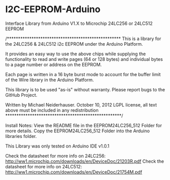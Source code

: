 I2C-EEPROM-Arduino
==================

Interface Library from Arduino V1.X to Microchip 24LC256 or 24LC512 EEPROM

/*************************************************** 
  This is a library for the 24LC256 & 24LC512 i2c EEPROM under the
  Arduino Platform.
  
  It provides an easy way to use the above chips while supplying 
  the functionality to read and write pages (64 or 128 bytes) and 
  individual bytes to a page number or address on the EEPROM.
  
  Each page is written in a 16 byte burst mode to account for the
  buffer limit of the Wire library in the Arduino Platform.

  This library is to be used "as-is" without warranty. Please report
  bugs to the GitHub Project.
  
  Written by Michael Neiderhauser. October 10, 2012
  LGPL license, all text above must be included in any redistribution
 ****************************************************/

Install Notes:
View the README file in the EEPROM24LC256_512 Folder for more details.
Copy the EEPROM24LC256_512 Folder into the Arduino libraries folder.

This Library was only tested on Arduino IDE v1.0.1

Check the datasheet for more info on 24LC256: http://ww1.microchip.com/downloads/en/DeviceDoc/21203R.pdf
Check the datasheet for more info on 24LC512: http://ww1.microchip.com/downloads/en/DeviceDoc/21754M.pdf